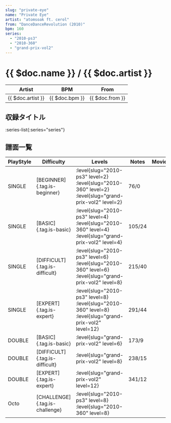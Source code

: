 ```yaml
---
slug: "private-eye"
name: "Private Eye"
artist: "atomsoak ft. cerol"
from: "DanceDanceRevolution (2010)"
bpm: 160
series:
  - "2010-ps3"
  - "2010-360"
  - "grand-prix-vol2"
---
```


# {{ $doc.name }} / {{ $doc.artist }}

|Artist|BPM|From|
|------|---|----|
|{{ $doc.artist }}|{{ $doc.bpm }}|{{ $doc.from }}|

## 収録タイトル

:series-list{:series="series"}

## 譜面一覧

|PlayStyle|Difficulty|Levels|Notes|Movie|
|---------|----------|------|-----|-----|
|SINGLE|[BEGINNER]{.tag.is-beginner}|<div class="field is-grouped is-grouped-multiline"> :level{slug="2010-ps3" level=2} :level{slug="2010-360" level=2} :level{slug="grand-prix-vol2" level=2}</div>|76/0||
|SINGLE|[BASIC]{.tag.is-basic}|<div class="field is-grouped is-grouped-multiline"> :level{slug="2010-ps3" level=4} :level{slug="2010-360" level=4} :level{slug="grand-prix-vol2" level=4}</div>|105/24||
|SINGLE|[DIFFICULT]{.tag.is-difficult}|<div class="field is-grouped is-grouped-multiline"> :level{slug="2010-ps3" level=6} :level{slug="2010-360" level=6} :level{slug="grand-prix-vol2" level=8}</div>|215/40||
|SINGLE|[EXPERT]{.tag.is-expert}|<div class="field is-grouped is-grouped-multiline"> :level{slug="2010-ps3" level=8} :level{slug="2010-360" level=8} :level{slug="grand-prix-vol2" level=12}</div>|291/44||
|DOUBLE|[BASIC]{.tag.is-basic}|<div class="field is-grouped is-grouped-multiline"> :level{slug="grand-prix-vol2" level=6}</div>|173/9||
|DOUBLE|[DIFFICULT]{.tag.is-difficult}|<div class="field is-grouped is-grouped-multiline"> :level{slug="grand-prix-vol2" level=8}</div>|238/15||
|DOUBLE|[EXPERT]{.tag.is-expert}|<div class="field is-grouped is-grouped-multiline"> :level{slug="grand-prix-vol2" level=12}</div>|341/12||
|Octo|[CHALLENGE]{.tag.is-challenge}|<div class="field is-grouped is-grouped-multiline"> :level{slug="2010-ps3" level=8} :level{slug="2010-360" level=8}</div>|||
